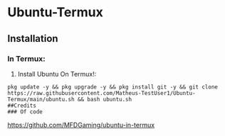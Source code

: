 # Ubuntu-Termux

## Installation
### In Termux:
1) Install Ubuntu On Termux!:
```
pkg update -y && pkg upgrade -y && pkg install git -y && git clone https://raw.githubusercontent.com/Matheus-TestUser1/Ubuntu-Termux/main/ubuntu.sh && bash ubuntu.sh
##Credits 
### Of code
```
https://github.com/MFDGaming/ubuntu-in-termux

